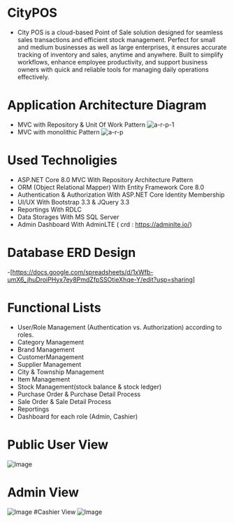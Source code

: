 # CityPOS
- City POS is a cloud-based Point of Sale solution designed for seamless sales transactions and efficient stock management. Perfect for small and medium businesses as well as large enterprises, it ensures accurate tracking of inventory and sales, anytime and anywhere. Built to simplify workflows, enhance employee productivity, and support business owners with quick and reliable tools for managing daily operations effectively.
# Application Architecture Diagram
- MVC with Repository & Unit Of Work Pattern 
![a-r-p-1](https://github.com/user-attachments/assets/ba7aedb1-6252-4add-b5e6-8379445ff705)
- MVC with monolithic Pattern
![a-r-p](https://github.com/user-attachments/assets/f337f2e2-3c7a-4bda-b6f4-8414d37f63e3)

# Used Technoligies
- ASP.NET Core 8.0 MVC With Repository Architecture Pattern 
- ORM (Object Relational Mapper) With Entity Framework Core 8.0
- Authentication & Authorization With ASP.NET Core Identity Membership 
- UI/UX With Bootstrap 3.3 & JQuery 3.3
- Reportings With RDLC  
- Data Storages With MS SQL Server 
- Admin Dashboard With AdminLTE ( crd : https://adminlte.io/)

# Database ERD Design
-[https://docs.google.com/spreadsheets/d/1xWfb-umX6_jhuDroiPHyx7ey8PmdZfpSSOtieXhqe-Y/edit?usp=sharing]
# Functional Lists
- User/Role Management (Authentication vs. Authorization) according to roles.
- Category Management
- Brand Management
- CustomerManagement 
- Supplier Management
- City & Township Management
- Item Management 
- Stock Management(stock balance & stock ledger)
- Purchase Order & Purchase Detail Process
- Sale Order & Sale Detail Process
- Reportings
- Dashboard for each role (Admin, Cashier)
 # Public User View
 ![Image](https://github.com/user-attachments/assets/7a96b2bf-db91-463d-aba7-07509a23711d)
 # Admin View 
 ![Image](https://github.com/user-attachments/assets/69976299-ac2d-496b-a3ef-5ce315879edd)
 #Cashier View
 ![Image](https://github.com/user-attachments/assets/553d8d70-a8e7-47f3-9a35-5ecaaa79de9f)
 


